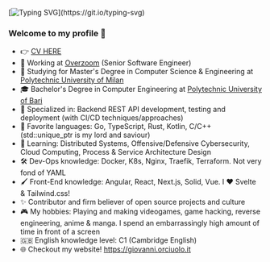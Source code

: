 [![Typing SVG](https://readme-typing-svg.herokuapp.com?size=20&duration=6000&width=400&height=30&lines=Hi!+My+name+is+Giovanni.;I'm+a+Software+Engineer.)](https://git.io/typing-svg)

### Welcome to my profile 👋

- 👉 [CV HERE](https://cdn.or2.life/p/resume.pdf)
- 🏢 Working at [Overzoom](https://overzoom.it) (Senior Software Engineer)
- 🏫 Studying for Master's Degree in Computer Science & Engineering at [Polytechnic University of Milan](https://polimi.it/)
- :mortar_board: Bachelor's Degree in Computer Engineering at [Polytechnic University of Bari](http://www.poliba.it/)
- 🎯 Specialized in: Backend REST API development, testing and deployment (with CI/CD techniques/approaches)
- 🚀 Favorite languages: Go, TypeScript, Rust, Kotlin, C/C++ (std::unique_ptr is my lord and saviour)
- 🌱 Learning: Distributed Systems, Offensive/Defensive Cybersecurity, Cloud Computing, Process & Service Architecture Design
- 🛠️ Dev-Ops knowledge: Docker, K8s, Nginx, Traefik, Terraform. Not very fond of YAML
- 🖌️ Front-End knowledge: Angular, React, Next.js, Solid, Vue. I ♥️ Svelte & Tailwind.css!
- ✨ Contributor and firm believer of open source projects and culture
- 🎮 My hobbies: Playing and making videogames, game hacking, reverse engineering, anime & manga. I spend an embarrassingly high amount of time in front of a screen
- 🇬🇧 English knowledge level: C1 (Cambridge English)
- 🌐 Checkout my website! https://giovanni.orciuolo.it
